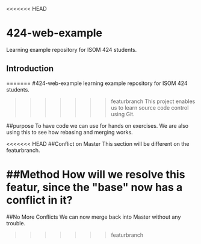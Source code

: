 <<<<<<< HEAD
# 424-web-example
Learning example repository for ISOM 424 students.

## Introduction
=======
#424-web-example
learning example repository for ISOM 424 students.
>>>>>>> featurbranch
This project enables us to learn source code control using Git.

##purpose
To have code we can use for hands on exercises. We are also using this to see how rebasing and merging works.

<<<<<<< HEAD
##Conflict on Master
This section will be different on the featurbranch.

##Method
How will we resolve this featur, since the "base" now has a conflict in it?
=======
##No More Conflicts
We can now merge back into Master without any trouble.
>>>>>>> featurbranch
